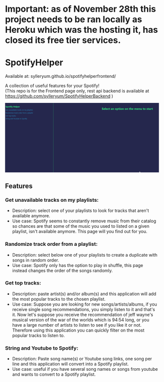 # Important: as of November 28th this project needs to be ran locally as Heroku which was the hosting it, has closed its free tier services.

# SpotifyHelper

Available at: sylleryum.github.io/spotifyhelperfrontend/

A collection of useful features for your Spotify! <br>
(This repo is for the Frontend page only, rest api backend is available at https://github.com/sylleryum/SpotifyHelperBackend )

![system working](https://github.com/sylleryum/SpotifyHelperFrontend/blob/main/demo.gif)

## Features
### Get unavailable tracks on my playlists:
* Description: select one of your playlists to look for tracks that aren't available anymore.
* Use case: Spotify seems to constantly remove music from their catalog so chances are that some of the music you used to listed on a given playlist, isn't available anymore. This page will you find out for you. 
### Randomize track order from a playlist: 
* Description: select below one of your playlists to create a duplicate with songs in random order.
* Use case: Spotify only has the option to play in shuffle, this page instead changes the order of the songs randomly. 
### Get top tracks: 
* Description: paste artist(s) and/or album(s) and this application will add the most popular tracks to the chosen playlist.
* Use case: Suppose you are looking for new songs/artists/albums, if you receive single song recommendations, you simply listen to it and that's it. Now let's suppose you receive the recommendation of jeff wayne's musical version of the war of the worlds which is 94:54 long, or you have a large number of artists to listen to see if you like it or not. Therefore using this application you can quickly filter on the most popular tracks to listen to. 
### String and Youtube to Spotify: 
* Description: Paste song name(s) or Youtube song links, one song per line and this application will convert into a Spotify playlist.
* Use case: useful if you have several song names or songs from youtube and wants to convert to a Spotify playlist. 
